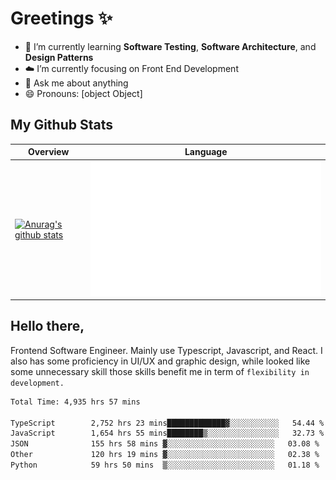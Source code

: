 # Greetings ✨

- 🌱 I’m currently learning **Software Testing**, **Software Architecture**, and **Design Patterns**
- ☁️ I’m currently focusing on Front End Development
- 💬 Ask me about anything
- 😄 Pronouns: [object Object]

## My Github Stats

| Overview | Language |
| --- | --- |
|[![Anurag's github stats](https://github-readme-stats.vercel.app/api?username=abui-am&count_private=true)](https://github.com/anuraghazra/github-readme-stats)|![Language](https://raw.githubusercontent.com/abui-am/stats/c6455f656dfce7acd3951e5ec5b25d72af0b2ee3/generated/languages.svg)|

## Hello there, 
Frontend Software Engineer. 
Mainly use Typescript, Javascript, and React. I also has some proficiency in UI/UX and graphic design, while looked like some unnecessary skill those skills benefit me in term of `flexibility in development.`


<!--START_SECTION:waka-->

```txt
Total Time: 4,935 hrs 57 mins

TypeScript        2,752 hrs 23 mins█████████████▓░░░░░░░░░░░   54.44 %
JavaScript        1,654 hrs 55 mins████████▒░░░░░░░░░░░░░░░░   32.73 %
JSON              155 hrs 58 mins ▓░░░░░░░░░░░░░░░░░░░░░░░░   03.08 %
Other             120 hrs 19 mins ▓░░░░░░░░░░░░░░░░░░░░░░░░   02.38 %
Python            59 hrs 50 mins  ▒░░░░░░░░░░░░░░░░░░░░░░░░   01.18 %
```

<!--END_SECTION:waka-->
